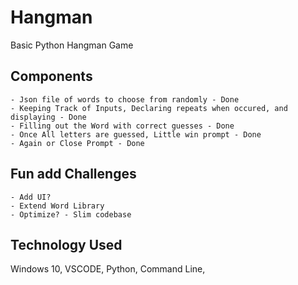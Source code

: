 # Hangman
Basic Python Hangman Game

## Components
    - Json file of words to choose from randomly - Done
    - Keeping Track of Inputs, Declaring repeats when occured, and displaying - Done
    - Filling out the Word with correct guesses - Done
    - Once All letters are guessed, Little win prompt - Done
    - Again or Close Prompt - Done

## Fun add Challenges
    - Add UI?
    - Extend Word Library
    - Optimize? - Slim codebase

## Technology Used
Windows 10,
VSCODE,
Python,
Command Line,